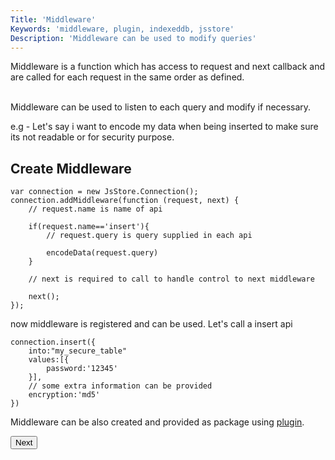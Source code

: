 ```yaml
---
Title: 'Middleware'
Keywords: 'middleware, plugin, indexeddb, jsstore'
Description: 'Middleware can be used to modify queries'
---
```


<div class="highlight">
Middleware is a function which has access to request and next callback and are called for each request in the same order as defined.
</div>
<br>

Middleware can be used to listen to each query and modify if necessary.

e.g - Let's say i want to encode my data when being inserted to make sure its not readable or for security purpose.

## Create Middleware

```
var connection = new JsStore.Connection();
connection.addMiddleware(function (request, next) {
    // request.name is name of api

    if(request.name=='insert'){
        // request.query is query supplied in each api

        encodeData(request.query)
    }

    // next is required to call to handle control to next middleware

    next();
});
```

now middleware is registered and can be used. Let's call a insert api

```
connection.insert({
    into:"my_secure_table"
    values:[{
        password:'12345'
    }],
    // some extra information can be provided
    encryption:'md5'
})
```

Middleware can be also created and provided as package using [plugin](/tutorial/plugin).

<p class="margin-top-40px center-align">
    <button class="btn info btnNext">Next</button>
</p>

